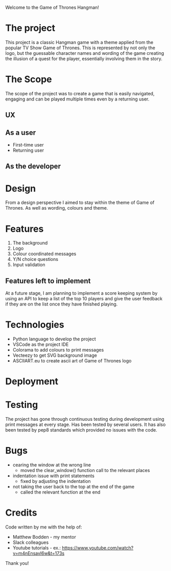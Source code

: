 Welcome to the Game of Thrones Hangman!

# The project
This project is a classic Hangman game with a theme applied from the popular TV Show Game of Thrones. This is represented by not only the logo, but the guessable character names and wording of the game creating the illusion of a quest for the player, essentially involving them in the story.

# The Scope
The scope of the project was to create a game that is easily navigated, engaging and can be played multiple times even by a returning user.
## UX
## As a user
- First-time user
- Returning user
## As the developer
# Design
From a design perspective I aimed to stay within the theme of Game of Thrones. As well as wording, colours and theme.
# Features
1. The background
2. Logo
3. Colour coordinated messages
4. Y/N choice questions
5. Input validation

## Features left to implement
At a future stage, I am planning to implement a score keeping system by using an API to keep a list of the top 10 players and give the user feedback if they are on the list once they have finished playing.

# Technologies

- Python language to develop the project
- VSCode as the project IDE
- Colorama to add colours to print messages
- Vecteezy to get SVG background image
- ASCIIART.eu to create ascii art of Game of Thrones logo

# Deployment

# Testing
The project has gone through continuous testing during development using print messages at every stage. Has been tested by several users.
It has also been tested by pep8 standards which provided no issues with the code.
# Bugs
- cearing the window at the wrong line
    - moved the clear_window() function call to the relevant places
- indentation issue with print statements
    - fixed by adjusting the indentation
- not taking the user back to the top at the end of the game
    - called the relevant function at the end

# Credits

Code written by me with the help of:

- Matthew Bodden - my mentor
- Slack colleagues
- Youtube tutorials - ex.: https://www.youtube.com/watch?v=m4nEnsavl6w&t=173s

Thank you!

